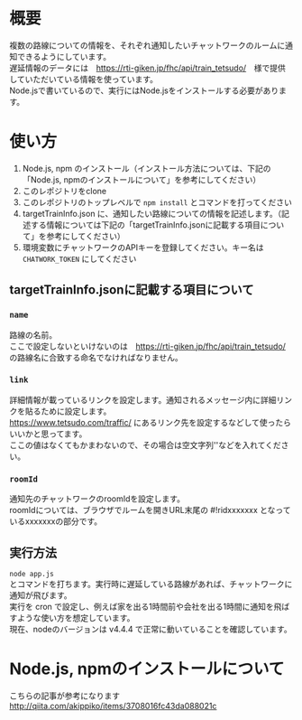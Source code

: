 # 概要
複数の路線についての情報を、それぞれ通知したいチャットワークのルームに通知できるようにしています。  
遅延情報のデータには　<https://rti-giken.jp/fhc/api/train_tetsudo/>　様で提供していただいている情報を使っています。  
Node.jsで書いているので、実行にはNode.jsをインストールする必要があります。

# 使い方
1. Node.js, npm のインストール（インストール方法については、下記の「Node.js, npmのインストールについて」を参考にしてください）
2. このレポジトリをclone
3. このレポジトリのトップレベルで `npm install` とコマンドを打ってください
4. targetTrainInfo.json に、通知したい路線についての情報を記述します。（記述する情報については下記の「targetTrainInfo.jsonに記載する項目について」を参考にしてください）
5. 環境変数にチャットワークのAPIキーを登録してください。キー名は `CHATWORK_TOKEN` にしてください 
## targetTrainInfo.jsonに記載する項目について
### `name`
路線の名前。  
ここで設定しないといけないのは　<https://rti-giken.jp/fhc/api/train_tetsudo/> の路線名に合致する命名でなければなりません。
### `link`
詳細情報が載っているリンクを設定します。通知されるメッセージ内に詳細リンクを貼るために設定します。  
<https://www.tetsudo.com/traffic/> にあるリンク先を設定するなどして使ったらいいかと思ってます。  
ここの値はなくてもかまわないので、その場合は空文字列''などを入れてください。
### `roomId`
通知先のチャットワークのroomIdを設定します。  
roomIdについては、ブラウザでルームを開きURL末尾の #!ridxxxxxxx となっているxxxxxxxの部分です。  


## 実行方法
`node app.js`  
とコマンドを打ちます。実行時に遅延している路線があれば、チャットワークに通知が飛びます。  
実行を cron で設定し、例えば家を出る1時間前や会社を出る1時間に通知を飛ばすような使い方を想定しています。  
現在、nodeのバージョンは v4.4.4 で正常に動いていることを確認しています。

# Node.js, npmのインストールについて
こちらの記事が参考になります  
http://qiita.com/akippiko/items/3708016fc43da088021c
